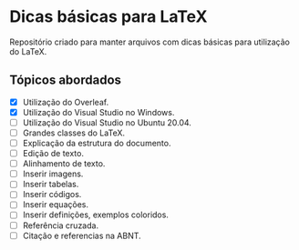 # Dicas básicas para LaTeX
Repositório criado para manter arquivos com dicas básicas para utilização do LaTeX. 

## Tópicos abordados
- [x] Utilização do Overleaf.
- [x] Utilização do Visual Studio no Windows. 
- [ ] Utilização do Visual Studio no Ubuntu 20.04.
- [ ] Grandes classes do LaTeX.
- [ ] Explicação da estrutura do documento.
- [ ] Edição de texto.
- [ ] Alinhamento de texto.
- [ ] Inserir imagens.
- [ ] Inserir tabelas.
- [ ] Inserir códigos.
- [ ] Inserir equações.
- [ ] Inserir definições, exemplos coloridos.
- [ ] Referência cruzada.
- [ ] Citação e referencias na ABNT.
